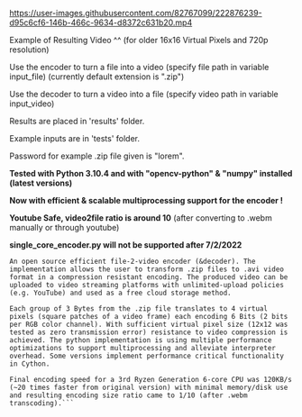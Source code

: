 https://user-images.githubusercontent.com/82767099/222876239-d95c6cf6-146b-466c-9634-d8372c631b20.mp4


Example of Resulting Video ^^ (for older 16x16 Virtual Pixels and 720p resolution) 

Use the encoder to turn a file into a video (specify file path in variable input_file) (currently default extension is ".zip")

Use the decoder to turn a video into a file (specify video path in variable input_video) 

Results are placed in 'results' folder.


Example inputs are in 'tests' folder.


Password for example .zip file given is "lorem".

**Tested with Python 3.10.4 and with "opencv-python" & "numpy" installed (latest versions)**

**Now with efficient & scalable multiprocessing support for the encoder !**

**Youtube Safe, video2file ratio is around 10** (after converting to .webm manually or through youtube)


**single_core_encoder.py will not be supported after 7/2/2022**



```
An open source efficient file-2-video encoder (&decoder). The implementation allows the user to transform .zip files to .avi video format in a compression resistant encoding. The produced video can be uploaded to video streaming platforms with unlimited-upload policies (e.g. YouTube) and used as a free cloud storage method.

Each group of 3 Bytes from the .zip file translates to 4 virtual pixels (square patches of a video frame) each encoding 6 Bits (2 bits per RGB color channel). With sufficient virtual pixel size (12x12 was tested as zero transmission error) resistance to video compression is achieved. The python implementation is using multiple performance optimizations to support multiprocessing and alleviate interpreter overhead. Some versions implement performance critical functionality in Cython. 

Final encoding speed for a 3rd Ryzen Generation 6-core CPU was 120KB/s (~20 times faster from original version) with minimal memory/disk use and resulting encoding size ratio came to 1/10 (after .webm transcoding).```
